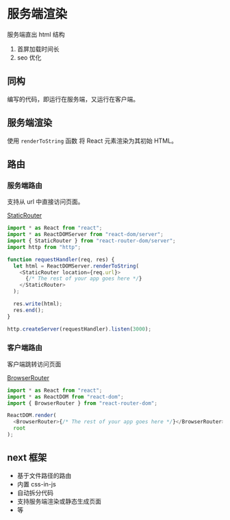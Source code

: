 # 服务端渲染

服务端直出 html 结构

1. 首屏加载时间长
2. seo 优化

## 同构

编写的代码，即运行在服务端，又运行在客户端。

## 服务端渲染

使用 `renderToString` 函数 将 React 元素渲染为其初始 HTML。

## 路由

### 服务端路由

支持从 url 中直接访问页面。

[StaticRouter](https://github.com/remix-run/react-router/blob/main/docs/router-components/static-router.md)

```javascript
import * as React from "react";
import * as ReactDOMServer from "react-dom/server";
import { StaticRouter } from "react-router-dom/server";
import http from "http";

function requestHandler(req, res) {
  let html = ReactDOMServer.renderToString(
    <StaticRouter location={req.url}>
      {/* The rest of your app goes here */}
    </StaticRouter>
  );

  res.write(html);
  res.end();
}

http.createServer(requestHandler).listen(3000);
```

### 客户端路由

客户端跳转访问页面

[BrowserRouter](https://github.com/remix-run/react-router/blob/main/docs/router-components/browser-router.md)

```javascript
import * as React from "react";
import * as ReactDOM from "react-dom";
import { BrowserRouter } from "react-router-dom";

ReactDOM.render(
  <BrowserRouter>{/* The rest of your app goes here */}</BrowserRouter>,
  root
);
```

## next 框架

- 基于文件路径的路由
- 内置 css-in-js
- 自动拆分代码
- 支持服务端渲染或静态生成页面
- 等
